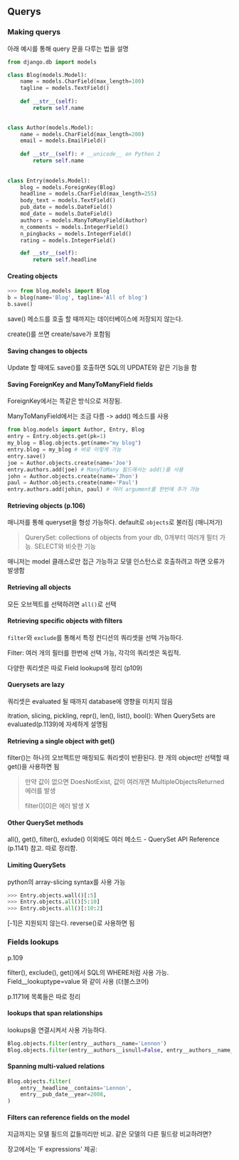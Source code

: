 ## Querys



### Making querys

아래 예시를 통해 query 문을 다루는 법을 설명

```python
from django.db import models 

class Blog(models.Model):
    name = models.CharField(max_length=100) 
    tagline = models.TextField()
    
    def __str__(self):
        return self.name 
    

class Author(models.Model):
    name = models.CharField(max_length=200) 
    email = models.EmailField() 
    
    def __str__(self): # __unicode__ on Python 2 
        return self.name 
    
    
class Entry(models.Model):
    blog = models.ForeignKey(Blog) 
    headline = models.CharField(max_length=255) 
    body_text = models.TextField() 
    pub_date = models.DateField() 
    mod_date = models.DateField() 
    authors = models.ManyToManyField(Author) 
    n_comments = models.IntegerField() 
    n_pingbacks = models.IntegerField() 
    rating = models.IntegerField()

	def __str__(self):
        return self.headline
```

#### Creating objects

```python
>>> from blog.models import Blog
b = blog(name='Blog', tagline='All of blog')
b.save()
```

save() 메소드를 호출 할 때까지는 데이터베이스에 저장되지 않는다.

create()를 쓰면 create/save가 포함됨

#### Saving changes to objects

Update 할 때에도 save()를 호출하면 SQL의 UPDATE와 같은 기능을 함

#### Saving ForeignKey and ManyToManyField fields

ForeignKey에서는 똑같은 방식으로 저장됨. 

ManyToManyField에서는 조금 다름 -> add() 메소드를 사용

```python
from blog.models import Author, Entry, Blog
entry = Entry.objects.get(pk=1)
my_blog = Blog.objects.get(name="my blog")
entry.blog = my_blog # 바로 이렇게 가능
entry.save()
joe = Author.objects.create(name='Joe')
entry.authors.add(joe) # ManyToMany 필드에서는 add()를 사용
john = Author.objects.create(name='Jhon')
paul = Author.objects.create(name='Paul')
entry.authors.add(johin, paul) # 여러 argument를 한번에 추가 가능
```

#### Retrieving objects (p.106)

매니저를 통해 queryset을 형성 가능하다. default로 `objects`로 불러짐 (매니저가)

> QurerySet: collections of objects from your db, 0개부터 여러개 필터 가능. SELECT와 비슷한 기능

매니저는 model 클래스로만 접근 가능하고 모델 인스턴스로 호출하려고 하면 오류가 발생함

#### Retrieving all objects

모든 오브젝트를 선택하려면 `all()`로 선택 

#### Retrieving specific objects with filters

`filter`와 `exclude`를 통해서 특정 컨디션의 쿼리셋을 선택 가능하다.

Filter: 여러 개의 필터를 한번에 선택 가능, 각각의 쿼리셋은 독립적. 

다양한 쿼리셋은 따로 Field lookups에 정리 (p109)

#### Querysets are lazy

쿼리셋은 evaluated 될 때까지 database에 영향을 미치지 않음

itration, slicing, pickling, repr(), len(), list(), bool(): When QuerySets are evaluated(p.1139)에 자세하게 설명됨 

#### Retrieving a single object with get()

filter()는 하나의 오브젝트만 매칭되도 쿼리셋이 반환된다. 한 개의 object만 선택할 때 get()을 사용하면 됨

> 만약 값이 없으면 DoesNotExist, 값이 여러개면 MultipleObjectsReturned 에러를 발생
>
> filter()[0]은 에러 발생 X

#### Other QuerySet methods

all(), get(), filter(), exlude() 이외에도 여러 메소드 - QuerySet API Reference (p.1141) 참고. 따로 정리함.

#### Limiting QuerySets

python의 array-slicing syntax를 사용 가능

```python
>>> Entry.objects.wall()[:5]
>>> Entry.objects.all()[5:10]
>>> Entry.objects.all()[:10:2]
```

[-1]은 지원되지 않는다. reverse()로 사용하면 됨



### Fields lookups

p.109

filter(), exclude(), get()에서 SQL의 WHERE처럼 사용 가능. Field__lookuptype=value 와 같이 사용 (더블스코어)

p.1171에 목록들은 따로 정리



#### lookups that span relationships

lookups을 연결시켜서 사용 가능하다. 

```python
Blog.objects.filter(entry__authors__name='Lennon')
Blog.objects.filter(entry__authors__isnull=False, entry__authors__name__isnull=True)
```

#### Spanning multi-valued relations

```python
Blog.objects.filter(
	entry__headline__contains='Lennon',
    entry__pub_date__year=2008,
)
```

#### Filters can reference fields on the model

지금까지는 모델 필드의 값들끼리만 비교. 같은 모델의 다른 필드랑 비교하려면? 

장고에서는 'F expressions' 제공: 
